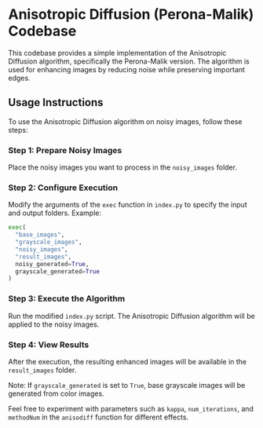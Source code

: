 # Anisotropic Diffusion (Perona-Malik) Codebase

This codebase provides a simple implementation of the Anisotropic Diffusion algorithm, specifically the Perona-Malik version. The algorithm is used for enhancing images by reducing noise while preserving important edges.

## Usage Instructions

To use the Anisotropic Diffusion algorithm on noisy images, follow these steps:

### Step 1: Prepare Noisy Images

Place the noisy images you want to process in the `noisy_images` folder.

### Step 2: Configure Execution

Modify the arguments of the `exec` function in `index.py` to specify the input and output folders. Example:

```python
exec(
  "base_images",
  "grayscale_images",
  "noisy_images",
  "result_images",
  noisy_generated=True,
  grayscale_generated=True
)
```

### Step 3: Execute the Algorithm

Run the modified `index.py` script. The Anisotropic Diffusion algorithm will be applied to the noisy images.

### Step 4: View Results

After the execution, the resulting enhanced images will be available in the `result_images` folder.

Note: If `grayscale_generated` is set to `True`, base grayscale images will be generated from color images.

Feel free to experiment with parameters such as `kappa`, `num_iterations`, and `methodNum` in the `anisodiff` function for different effects.

